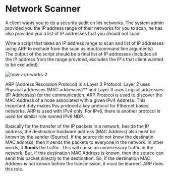 # Network Scanner

A client wants you to do a security audit on his networks. The system admin provided you the IP address range of their networks for you to scan, he has also provided you a list of IP addresses that you should not scan.

Write a script that takes an IP address range to scan and list of IP addresses using ARP to exclude from the scan as input(command line arguments)  
The output of the script should be a final list of IP addresses (includes all the IP address from the range provided, excludes the IP's that client wanted to be excluded).

![how-arp-works-2](https://ipcisco.com/wp-content/uploads/how-arp-works-2.jpg)

ARP (Address Resolution Protocol) is a Layer 2 Protocol. Layer 2 uses Physical addresses (MAC addresses)\*\* and Layer 3 uses Logical addresses (IP Addresses) for the communication. ARP Protocol is used to discover the MAC Address of a node associated with a given IPv4 Address. This important duty makes this protocol a key protocol for Ethernet based networks. ARP is used with IPv4 only. For IPv6, there is another protocol is used for similar role named IPv6 NDP.

Basically for the transfer of the IP packets in a network, beside the IP address, the destination hardware address (MAC Address) also must be known by the sender (Source). If the source do not know the destinatin MAC address, then it sends the packets to everyone in the network. In other words, it **floods** the traffic. This will cause an unnecessary traffic in the network. But, if this destination MAC Address is known, then the source can send this packet directly to the destination. So, if the destination MAC Address is not known before the transmission, it must be learned. ARP does this role.
